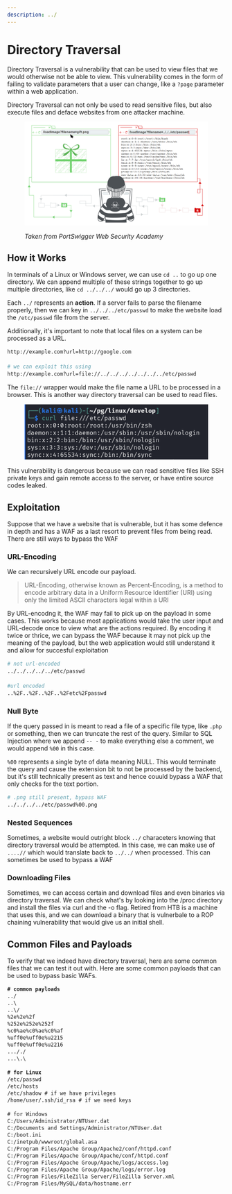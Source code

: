 ```yaml
---
description: ../
---
```


# Directory Traversal

Directory Traversal is a vulnerability that can be used to view files that we would otherwise not be able to view. This vulnerability comes in the form of failing to validate parameters that a user can change, like a `?page` parameter within a web application.

Directory Traversal can not only be used to read sensitive files, but also execute files and deface websites from one attacker machine.

<figure><img src="../.gitbook/assets/image (125).png" alt=""><figcaption><p><em>Taken from PortSwigger Web Security Academy</em></p></figcaption></figure>

## How it Works

In terminals of a Linux or Windows server, we can use `cd ..` to go up one directory. We can append multiple of these strings together to go up multiple directories, like `cd ../../../` would go up 3 directories.

Each `../` represents an **action**. If a server fails to parse the filename properly, then we can key in `../../../etc/passwd` to make the website load the `/etc/passwd` file from the server.

Additionally, it's important to note that local files on a system can be processed as a URL.&#x20;

```bash
http://example.com?url=http://google.com

# we can exploit this using
http://example.com?url=file://../../../../../../../etc/passwd
```

The `file://` wrapper would make the file name a URL to be processed in a browser. This is another way directory traversal can be used to read files.

<figure><img src="../.gitbook/assets/image (1694).png" alt=""><figcaption></figcaption></figure>

This vulnerability is dangerous because we can read sensitive files like SSH private keys and gain remote access to the server, or have entire source codes leaked.&#x20;

## Exploitation

Suppose that we have a website that is vulnerable, but it has some defence in depth and has a WAF as a last resort to prevent files from being read. There are still ways to bypass the WAF

### URL-Encoding

We can recursively URL encode our payload.

> URL-Encoding, otherwise known as Percent-Encoding, is a method to encode arbitrary data in a Uniform Resource Identifier (URI) using only the limited ASCII characters legal within a URI

By URL-encodng it, the WAF may fail to pick up on the payload in some cases. This works because most applications would take the user input and URL-decode once to view what are the actions required. By encoding it twice or thrice, we can bypass the WAF because it may not pick up the meaning of the payload, but the web application would still understand it and allow for succesful exploitation

```bash
# not url-encoded
../../../../../etc/passwd

#url encoded
..%2F..%2F..%2F..%2Fetc%2Fpasswd
```

### Null Byte

If the query passed in is meant to read a file of a specific file type, like `.php` or something, then we can truncate the rest of the query. Similar to SQL Injection where we append `-- -` to make everything else a comment, we would append `%00` in this case.

`%00` represents a single byte of data meaning NULL. This would terminate the query and cause the extension bit to not be processed by the backend, but it's still technically present as text and hence couuld bypass a WAF that only checks for the text portion.

```bash
# .png still present, bypass WAF
../../../../etc/passwd%00.png
```

### Nested Sequences

Sometimes, a website would outright block `../` characeters knowing that directory traversal would be attempted. In this case, we can make use of `....//` which would translate back to `../../` when processed. This can sometimes be used to bypass a WAF

### Downloading Files

Sometimes, we can access certain and download files and even binaries via directory traversal. We can check what's by looking into the /proc directory and install the files via curl and the -o flag. Retired from HTB is a machine that uses this, and we can download a binary that is vulnerbale to a ROP chaining vulnerability that would give us an initial shell.&#x20;

## Common Files and Payloads

To verify that we indeed have directory traversal, here are some common files that we can test it out with. Here are some common payloads that can be used to bypass basic WAFs.

<pre class="language-bash"><code class="lang-bash"><strong># common payloads
</strong>../
..\
..\/
%2e%2e%2f
%252e%252e%252f
%c0%ae%c0%ae%c0%af
%uff0e%uff0e%u2215
%uff0e%uff0e%u2216
..././
...\.\
<strong>
</strong><strong># for Linux
</strong>/etc/passwd
/etc/hosts
/etc/shadow # if we have privileges
/home/user/.ssh/id_rsa # if we need keys

# for Windows
C:/Users/Administrator/NTUser.dat
C:/Documents and Settings/Administrator/NTUser.dat
C:/boot.ini
C:/inetpub/wwwroot/global.asa
C:/Program Files/Apache Group/Apache2/conf/httpd.conf
C:/Program Files/Apache Group/Apache/conf/httpd.conf
C:/Program Files/Apache Group/Apache/logs/access.log
C:/Program Files/Apache Group/Apache/logs/error.log
C:/Program Files/FileZilla Server/FileZilla Server.xml
C:/Program Files/MySQL/data/hostname.err
</code></pre>
